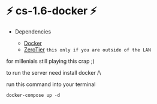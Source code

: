  # ⚡ cs-1.6-docker ⚡

- Dependencies

    * [Docker](https://www.docker.com/)
    * [ZeroTier](https://www.zerotier.com/) `this only if you are outside of the LAN`

for millenials still playing this crap ;)

to run the server need install docker /\


run this command into your terminal
````
docker-compose up -d
````


